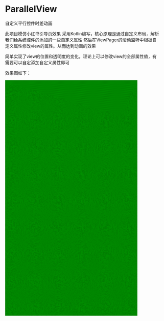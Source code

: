 # ParallelView
自定义平行控件时差动画

此项目模仿小红书引导页效果
采用Kotlin编写，核心原理是通过自定义布局，解析我们给系统控件的添加的一些自定义属性
然后在ViewPager的滚动监听中根据自定义属性修改view的属性。从而达到动画的效果

简单实现了view的位置和透明度的变化，理论上可以修改view的全部属性值，有需要可以自定添加自定义属性即可


效果图如下：



![预览效果](https://github.com/vampire184/ParallelView/blob/master/Video_20200622_051638_711.gif)

